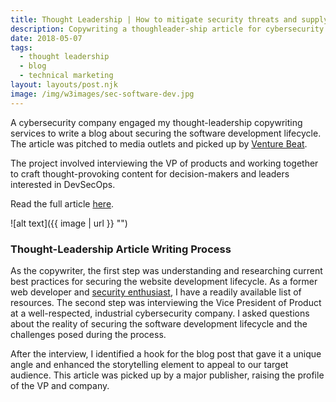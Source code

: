 ```yaml
---
title: Thought Leadership | How to mitigate security threats and supply chain attacks in 2023 and beyond
description: Copywriting a thoughleader-ship article for cybersecurity
date: 2018-05-07
tags:
  - thought leadership
  - blog
  - technical marketing
layout: layouts/post.njk
image: /img/w3images/sec-software-dev.jpg
---
```

A cybersecurity company engaged my thought-leadership copywriting services to write a blog about securing the software development lifecycle. The article was pitched to media outlets and picked up by [Venture Beat](https://venturebeat.com/).

The project involved interviewing the VP of products and working together to craft thought-provoking content for decision-makers and leaders interested in DevSecOps.

Read the full article [here](https://venturebeat.com/security/how-to-mitigate-security-threats-and-supply-chain-attacks-in-2023-and-beyond/).


![alt text]({{ image | url }} "")

### Thought-Leadership Article Writing Process

As the copywriter, the first step was understanding and researching current best practices for securing the website development lifecycle. As a former web developer and [security enthusiast](https://www.websecuritytrends.com/), I have a readily available list of resources. The second step was interviewing the  Vice President of Product at a well-respected, industrial cybersecurity company. I asked questions about the reality of securing the software development lifecycle and the challenges posed during the process.

After the interview, I identified a hook for the blog post that gave it a unique angle and enhanced the storytelling element to appeal to our target audience. This article was picked up by a major publisher, raising the profile of the VP and company.
